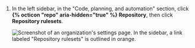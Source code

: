 1. In the left sidebar, in the "Code, planning, and automation" section, click **{% octicon "repo" aria-hidden="true" %} Repository**, then click **Repository rulesets**.

   ![Screenshot of an organization's settings page. In the sidebar, a link labeled "Repository rulesets" is outlined in orange.](/assets/images/help/organizations/repository-rulesets.png)

